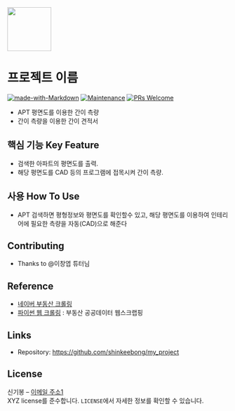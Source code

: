 <img src="https://user-images.githubusercontent.com/17819874/79853717-5db2f900-8403-11ea-99ba-ed0bb3cdb9ef.png" height="100"/>

# 프로젝트 이름  
[![made-with-Markdown](https://img.shields.io/badge/Made%20with-Markdown-1f425f.svg)](http://commonmark.org)
[![Maintenance](https://img.shields.io/badge/Maintained%3F-yes-green.svg)](https://github.com/ohahohah/readme-template/graphs/commit-activity) 
[![PRs Welcome](https://img.shields.io/badge/PRs-welcome-brightgreen.svg?style=flat-square)](http://makeapullrequest.com)
- APT 평면도를 이용한 간이 측량
- 간이 측량을 이용한 간이 견적서
## 핵심 기능  Key Feature
- 검색한 아파트의 평면도를 출력.
- 해당 평면도를 CAD 등의 프로그램에 접목시켜 간이 측량.
## 사용 How To Use
- APT 검색하면 평형정보와 평면도를 확인할수 있고, 해당 평면도를 이용하여 인테리어에 필요한 측량을 자동(CAD)으로 해준다
## Contributing
- Thanks to @이창엽 튜터님
## Reference
- [네이버 부동산 크롤링](http://blog.naver.com/PostView.nhn?blogId=inasie&logNo=221353956889)
- [파이썬 웹 크롤링](https://engkimbs.tistory.com/911) :  부동산 공공데이터 웹스크랩핑
## Links
- Repository: https://github.com/shinkeebong/my_project
  
 
## License
신기봉 – [이메일 주소1](mailto:shinkeebong@naver.com)  
XYZ license를 준수합니다. ``LICENSE``에서 자세한 정보를 확인할 수 있습니다.  
